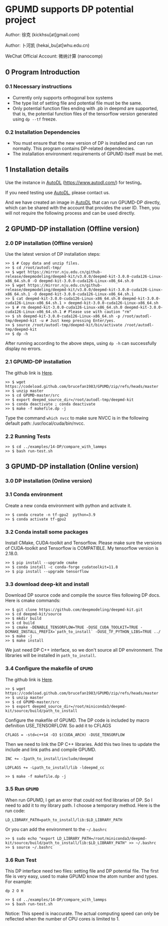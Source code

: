 # GPUMD supports DP potential project

Author: 徐克 (kickhsu[at]gmail.com)

Author: 卜河凯 (hekai_bu[at]whu.edu.cn)

WeChat Official Account: 微纳计算 (nanocomp)

## 0 Program Introduction

### 0.1 Necessary instructions

- Currently only supports orthogonal box systems
- The type list of setting file and potential file must be the same.
- Only potential function files ending with .pb in deepmd are supported, that is, the potential function files of the tensorflow version generated using `dp --tf` freeze.

### 0.2 Installation Dependencies

- You must ensure that the new version of DP is installed and can run normally. This program contains DP-related dependencies.
- The installation environment requirements of GPUMD itself must be met.

## 1 Installation details

Use the instance in [AutoDL](https://www.autodl.com/) (https://www.autodl.com/) for testing。

If you need testing use [AutoDL](https://www.autodl.com/), please contact us.

And we have created an image in [AutoDL](https://www.autodl.com/) that can run GPUMD-DP directly, which can be shared with the account that provides the user ID. Then, you will not require the following process and can be used directly.

## 2 GPUMD-DP installation (Offline version)

### 2.0 DP installation (Offline version)

Use the latest version of DP installation steps:

```
>> $ # Copy data and unzip files.
>> $ cd /root/autodl-tmp/
>> $ wget https://mirror.nju.edu.cn/github-release/deepmodeling/deepmd-kit/v3.0.0/deepmd-kit-3.0.0-cuda126-Linux-x86_64.sh.0 -O deepmd-kit-3.0.0-cuda126-Linux-x86_64.sh.0
>> $ wget https://mirror.nju.edu.cn/github-release/deepmodeling/deepmd-kit/v3.0.0/deepmd-kit-3.0.0-cuda126-Linux-x86_64.sh.1 -O deepmd-kit-3.0.0-cuda126-Linux-x86_64.sh.1
>> $ cat deepmd-kit-3.0.0-cuda126-Linux-x86_64.sh.0 deepmd-kit-3.0.0-cuda126-Linux-x86_64.sh.1 > deepmd-kit-3.0.0-cuda126-Linux-x86_64.sh
>> $ # rm deepmd-kit-3.0.0-cuda126-Linux-x86_64.sh.0 deepmd-kit-3.0.0-cuda126-Linux-x86_64.sh.1 # Please use with caution "rm"
>> $ sh deepmd-kit-3.0.0-cuda126-Linux-x86_64.sh -p /root/autodl-tmp/deepmd-kit -u # Just keep pressing Enter/yes.
>> $ source /root/autodl-tmp/deepmd-kit/bin/activate /root/autodl-tmp/deepmd-kit
>> $ dp -h
```

After running according to the above steps, using `dp -h` can successfully display no errors.

### 2.1 GPUMD-DP installation

The github link is [Here](https://github.com/brucefan1983/GPUMD).

```
>> $ wget https://codeload.github.com/brucefan1983/GPUMD/zip/refs/heads/master
>> $ unzip master
>> $ cd GPUMD-master/src
>> $ export deepmd_source_dir=/root/autodl-tmp/deepmd-kit
>> $ conda deactivate ; conda deactivate
>> $ make -f makefile.dp -j
```

Type the command `which nvcc` to make sure NVCC is in the following default path: /usr/local/cuda/bin/nvcc.

### 2.2 Running Tests

```
>> $ cd ../examples/14-DP/compare_with_lammps
>> $ bash run-test.sh
```

## 3 GPUMD-DP installation (Online version)

### 3.0 DP installation (Online version)

### 3.1 Conda environment

Create a new conda environment with python and activate it.

```
>> $ conda create -n tf-gpu2  python=3.9
>> $ conda activate tf-gpu2
```

### 3.2 Conda install some packages

Install CMake, CUDA-toolkit and Tensorflow. Please make sure the versions of CUDA-toolkit and Tensorflow is COMPATIBLE. My tensorflow version is 2.18.0.

```
>> $ pip install --upgrade cmake
>> $ conda install -c conda-forge cudatoolkit=11.8
>> $ pip install --upgrade tensorflow
```

### 3.3 download deep-kit and install

Download DP source code and compile the source files following DP docs. Here is cmake commands:

```
>> $ git clone https://github.com/deepmodeling/deepmd-kit.git
>> $ cd deepmd-kit/source
>> $ mkdir build
>> $ cd build
>> $ cmake -DENABLE_TENSORFLOW=TRUE -DUSE_CUDA_TOOLKIT=TRUE -DCMAKE_INSTALL_PREFIX=`path_to_install` -DUSE_TF_PYTHON_LIBS=TRUE ../
>> $ make -j
>> $ make install
```

We just need DP C++ interface, so we don't source all DP environment. The libraries will be installed in `path_to_install`.

### 3.4 Configure the makefile of `GPUMD`

The github link is [Here](https://github.com/brucefan1983/GPUMD).

```
>> $ wget https://codeload.github.com/brucefan1983/GPUMD/zip/refs/heads/master
>> $ unzip master
>> $ cd GPUMD-master/src
>> $ export deepmd_source_dir=/root/miniconda3/deepmd-kit/source/build/path_to_install
```

Configure the makefile of GPUMD. The DP code is included by macro definition USE_TENSORFLOW. So add it to CFLAGS

`CFLAGS = -std=c++14 -O3 $(CUDA_ARCH) -DUSE_TENSORFLOW`

Then we need to link the DP C++ libraries. Add this two lines to update the include and link paths and compile GPUMD.

`INC += -Ipath_to_install/include/deepmd`

`LDFLAGS += -Lpath_to_install/lib -ldeepmd_cc`

```
>> $ make -f makefile.dp -j
```

### 3.5 Run `GPUMD`

When run GPUMD, I get an error that could not find libraries of DP. So I need to add it to my library path. I choose a temporary method. Here is the run code:

`LD_LIBRARY_PATH=path_to_install/lib:$LD_LIBRARY_PATH`

Or you can add the environment to the `~/.bashrc`

```
>> $ sudo echo "export LD_LIBRARY_PATH=/root/miniconda3/deepmd-kit/source/build/path_to_install/lib:$LD_LIBRARY_PATH" >> ~/.bashrc
>> $ source ~/.bashrc
```

### 3.6 Run Test

This DP interface need two files: setting file and DP potential file. The first file is very easy, used to make GPUMD know the atom number and types. For example:

`dp 2 O H`

```
>> $ cd ../examples/14-DP/compare_with_lammps
>> $ bash run-test.sh
```

Notice: This speed is inaccurate. The actual computing speed can only be reflected when the number of CPU cores is limited to 1.
